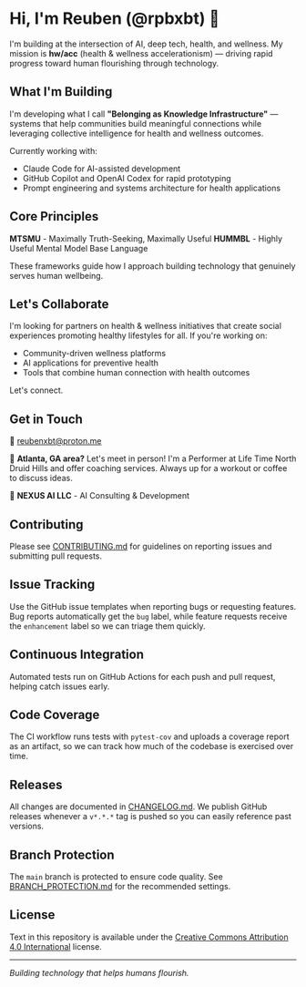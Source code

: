 # Hi, I'm Reuben (@rpbxbt) 👋

I'm building at the intersection of AI, deep tech, health, and wellness. My mission is **hw/acc** (health & wellness accelerationism) — driving rapid progress toward human flourishing through technology.

## What I'm Building

I'm developing what I call **"Belonging as Knowledge Infrastructure"** — systems that help communities build meaningful connections while leveraging collective intelligence for health and wellness outcomes.

Currently working with:
- Claude Code for AI-assisted development
- GitHub Copilot and OpenAI Codex for rapid prototyping
- Prompt engineering and systems architecture for health applications

## Core Principles

**MTSMU** - Maximally Truth-Seeking, Maximally Useful
**HUMMBL** - Highly Useful Mental Model Base Language

These frameworks guide how I approach building technology that genuinely serves human wellbeing.

## Let's Collaborate

I'm looking for partners on health & wellness initiatives that create social experiences promoting healthy lifestyles for all. If you're working on:
- Community-driven wellness platforms
- AI applications for preventive health
- Tools that combine human connection with health outcomes

Let's connect.

## Get in Touch

📧 reubenxbt@proton.me

📍 **Atlanta, GA area?** Let's meet in person! I'm a Performer at Life Time North Druid Hills and offer coaching services. Always up for a workout or coffee to discuss ideas.

🏢 **NEXUS AI LLC** - AI Consulting & Development

## Contributing

Please see [CONTRIBUTING.md](CONTRIBUTING.md) for guidelines on reporting issues and submitting pull requests.

## Issue Tracking

Use the GitHub issue templates when reporting bugs or requesting features. Bug
reports automatically get the `bug` label, while feature requests receive the
`enhancement` label so we can triage them quickly.

## Continuous Integration

Automated tests run on GitHub Actions for each push and pull request, helping catch issues early.

## Code Coverage

The CI workflow runs tests with `pytest-cov` and uploads a coverage report as an artifact, so we can track how much of the codebase is exercised over time.

## Releases

All changes are documented in [CHANGELOG.md](CHANGELOG.md). We publish GitHub
releases whenever a `v*.*.*` tag is pushed so you can easily reference past
versions.

## Branch Protection

The `main` branch is protected to ensure code quality. See
[BRANCH_PROTECTION.md](BRANCH_PROTECTION.md) for the recommended settings.

## License

Text in this repository is available under the
[Creative Commons Attribution 4.0 International](LICENSE) license.

---

*Building technology that helps humans flourish.*
